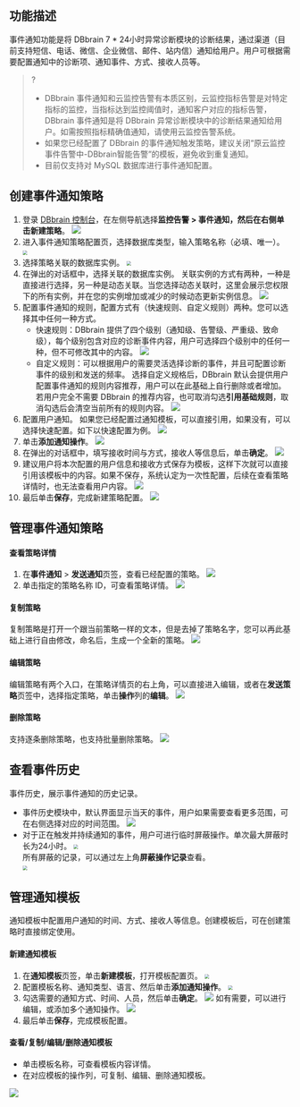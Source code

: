 ## 功能描述
事件通知功能是将 DBbrain 7 * 24小时异常诊断模块的诊断结果，通过渠道（目前支持短信、电话、微信、企业微信、邮件、站内信）通知给用户。用户可根据需要配置通知中的诊断项、通知事件、方式、接收人员等。  

> ? 
> - DBbrain 事件通知和云监控告警有本质区别，云监控指标告警是对特定指标的监控，当指标达到监控阈值时，通知客户对应的指标告警，DBbrain 事件通知是将 DBbrain 异常诊断模块中的诊断结果通知给用户。如需按照指标精确值通知，请使用云监控告警系统。
> - 如果您已经配置了 DBbrain 的事件通知触发策略，建议关闭“原云监控事件告警中-DBbrain智能告警”的模板，避免收到重复通知。
> - 目前仅支持对 MySQL 数据库进行事件通知配置。

## 创建事件通知策略
1. 登录 [DBbrain 控制台](https://console.cloud.tencent.com/dbbrain)，在左侧导航选择**监控告警 > 事件通知，**然后在右侧单击**新建策略**。
   ![](https://qcloudimg.tencent-cloud.cn/raw/7e96b93945014ae03b0ecb68bb91878f.png) 
2. 进入事件通知策略配置页，选择数据库类型，输入策略名称（必填、唯一）。
   <img src="https://qcloudimg.tencent-cloud.cn/raw/4f12d2a77f2f45bf5d3dd3691339f07a.png" style="zoom:50%;" /> 
3. 选择策略关联的数据库实例。
   <img src="https://qcloudimg.tencent-cloud.cn/raw/fafced012c4ef1eeb95897709f9b6ef8.png" style="zoom:50%;" />
4. 在弹出的对话框中，选择关联的数据库实例。
   关联实例的方式有两种，一种是直接进行选择，另一种是动态关联。当您选择动态关联时，这里会展示您权限下的所有实例，并在您的实例增加或减少的时候动态更新实例信息。
   ![](https://qcloudimg.tencent-cloud.cn/raw/301e16d173b08d944293011f259cd78e.png)
5. 配置事件通知的规则，配置方式有（快速规则、自定义规则）两种。您可以选择其中任何一种方式。
   - 快速规则：DBbrain 提供了四个级别（通知级、告警级、严重级、致命级），每个级别包含对应的诊断事件内容，用户可选择四个级别中的任何一种，但不可修改其中的内容。
     ![](https://qcloudimg.tencent-cloud.cn/raw/5ecaa175233e734bc9d1eac99731e2fe.png)
   - 自定义规则：可以根据用户的需要灵活选择诊断的事件，并且可配置诊断事件的级别和发送的频率。
     选择自定义规格后，DBbrain 默认会提供用户配置事件通知的规则内容推荐，用户可以在此基础上自行删除或者增加。若用户完全不需要 DBbrain 的推荐内容，也可取消勾选**引用基础规则**，取消勾选后会清空当前所有的规则内容。
      ![](https://qcloudimg.tencent-cloud.cn/raw/356a1ad28cb26c0cd7168b6cd0aef8d2.png)
6. 配置用户通知。
   如果您已经配置过通知模板，可以直接引用，如果没有，可以选择快速配置。如下以快速配置为例。
   ![](https://qcloudimg.tencent-cloud.cn/raw/6bd5695f2bcaf4226a3e659f2f9052ce.png) 
7. 单击**添加通知操作**。 
   ![](https://qcloudimg.tencent-cloud.cn/raw/90bd53a19d976c78e2ce705b15ddac3b.png)
8. 在弹出的对话框中，填写接收时间与方式，接收人等信息后，单击**确定**。
   ![](https://qcloudimg.tencent-cloud.cn/raw/72b65361fc02db1dacb2d5eda635489d.png)
9. 建议用户将本次配置的用户信息和接收方式保存为模板，这样下次就可以直接引用该模板中的内容。如果不保存，系统认定为一次性配置，后续在查看策略详情时，也无法查看用户内容。
   ![](https://qcloudimg.tencent-cloud.cn/raw/bd175e33ad9e8b3fd3df3f8767802aea.png)
10. 最后单击**保存**，完成新建策略配置。
    ![](https://qcloudimg.tencent-cloud.cn/raw/782e6bd906f2dc547af99594faf67390.png)

## 管理事件通知策略
#### 查看策略详情
1. 在**事件通知** > **发送通知**页签，查看已经配置的策略。
   ![](https://qcloudimg.tencent-cloud.cn/raw/4dc593f9c5749c6198ba6169693f7080.png)
2. 单击指定的策略名称 ID，可查看策略详情。
   ![](https://qcloudimg.tencent-cloud.cn/raw/81153a9e767ea6bf8ef39d492c367728.png)

#### 复制策略
复制策略是打开一个跟当前策略一样的文本，但是去掉了策略名字，您可以再此基础上进行自由修改，命名后，生成一个全新的策略。
![](https://qcloudimg.tencent-cloud.cn/raw/69e9756fd15236346754ad046a769b10.png)

#### 编辑策略
编辑策略有两个入口，在策略详情页的右上角，可以直接进入编辑，或者在**发送策略**页签中，选择指定策略，单击**操作**列的**编辑**。
![](https://qcloudimg.tencent-cloud.cn/raw/ca95b078787a427fd476551516294980.png)

#### 删除策略
支持逐条删除策略，也支持批量删除策略。
![](https://qcloudimg.tencent-cloud.cn/raw/af90f3006df0cb8ab9bf69cb53aa055b.png)

## 查看事件历史
事件历史，展示事件通知的历史记录。

- 事件历史模块中，默认界面显示当天的事件，用户如果需要查看更多范围，可在右侧选择对应的时间范围。 
  ![](https://qcloudimg.tencent-cloud.cn/raw/17f4f4955d0861722582c8c25398f1af.png)
- 对于正在触发并持续通知的事件，用户可进行临时屏蔽操作。单次最大屏蔽时长为24小时。
  <img src="https://qcloudimg.tencent-cloud.cn/raw/e6d83c749a2c6d18770a1ec728711b12.png" style="zoom:50%;" /><br>
  所有屏蔽的记录，可以通过左上角**屏蔽操作记录**查看。<br>
  <img src="https://qcloudimg.tencent-cloud.cn/raw/a04f027f5d854b856c6b88c1495c4298.png" style="zoom:50%;" />

## 管理通知模板
通知模板中配置用户通知的时间、方式、接收人等信息。创建模板后，可在创建策略时直接绑定使用。

#### 新建通知模板
1. 在**通知模板**页签，单击**新建模板**，打开模板配置页。
   <img src="https://qcloudimg.tencent-cloud.cn/raw/065465da824d025218839267a581861f.png" style="zoom:50%;" />
2. 配置模板名称、通知类型、语言、然后单击**添加通知操作**。
   <img src="https://qcloudimg.tencent-cloud.cn/raw/959fe64367a119438e044949a8fb2ad1.png" style="zoom:50%;" />
3. 勾选需要的通知方式、时间、人员，然后单击**确定**。
   ![](https://qcloudimg.tencent-cloud.cn/raw/8911d7bff1af5e66883cf3e468ed83e4.png)
    如有需要，可以进行编辑，或添加多个通知操作。
   ![](https://qcloudimg.tencent-cloud.cn/raw/a2149d3f1b6c957076cda78d17e2606d.png)
4. 最后单击**保存**，完成模板配置。

#### 查看/复制/编辑/删除通知模板 
- 单击模板名称，可查看模板内容详情。
- 在对应模板的操作列，可复制、编辑、删除通知模板。

![](https://qcloudimg.tencent-cloud.cn/raw/091b7e45f427792d71d1cab88758a0bc.png)

